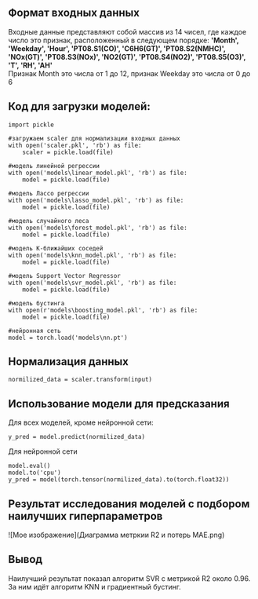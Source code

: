 ## Формат входных данных
Входные данные представляют собой массив из 14 чисел, где каждое число это признак, расположенный в следующем порядке:
**'Month', 'Weekday', 'Hour', 'PT08.S1(CO)', 'C6H6(GT)', 'PT08.S2(NMHC)', 'NOx(GT)', 'PT08.S3(NOx)', 'NO2(GT)', 'PT08.S4(NO2)', 'PT08.S5(O3)', 'T', 'RH', 'AH'** <br>
Признак Month это числа от 1 до 12, признак Weekday это числа от 0 до 6


## Код для загрузки моделей:

```
import pickle

#загружаем scaler для нормализации входных данных
with open('scaler.pkl', 'rb') as file:
    scaler = pickle.load(file)

#модель линейной регрессии
with open('models\linear_model.pkl', 'rb') as file:
    model = pickle.load(file)

#модель Лассо регрессии
with open('models\lasso_model.pkl', 'rb') as file:
    model = pickle.load(file)

#модель случайного леса
with open('models\forest_model.pkl', 'rb') as file:
    model = pickle.load(file)

#модель K-ближайших соседей
with open('models\knn_model.pkl', 'rb') as file:
    model = pickle.load(file)

#модель Support Vector Regressor
with open('models\svr_model.pkl', 'rb') as file:
    model = pickle.load(file)

#модель бустинга
with open(r'models\boosting_model.pkl', 'rb') as file:
    model = pickle.load(file)

#нейронная сеть
model = torch.load('models\nn.pt')
```
## Нормализация данных
```
normilized_data = scaler.transform(input)
```

## Использование модели для предсказания
Для всех моделей, кроме нейронной сети:
```
y_pred = model.predict(normilized_data)
```

Для нейронной сети
```
model.eval()
model.to('cpu')
y_pred = model(torch.tensor(normilized_data).to(torch.float32))
```
## Результат исследования моделей с подбором наилучших гиперпараметров
![Мое изображение](Диаграмма метркии R2 и потерь MAE.png)

## Вывод
Наилучший результат показал алгоритм SVR с метрикой R2 около 0.96. За ним идёт алгоритм KNN и градиентный бустинг.
